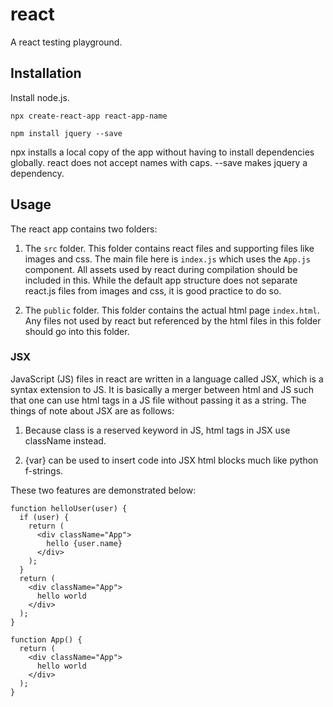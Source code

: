 # react

A react testing playground.

## Installation

Install node.js.

```
npx create-react-app react-app-name

npm install jquery --save
```

npx installs a local copy of the app without having to install dependencies
globally.
react does not accept names with caps.
--save makes jquery a dependency.

## Usage

The react app contains two folders:

1. The `src` folder.
This folder contains react files and supporting files like images and css. The main file here is `index.js` which uses the `App.js` component. All assets used by react during compilation should be included in this. While the default app structure does not separate react.js files from images and css, it is good practice to do so.

2. The `public` folder.
This folder contains the actual html page `index.html`. Any files not used by react but referenced by the html files in this folder should go into this folder.

### JSX

JavaScript (JS) files in react are written in a language called JSX, which is a syntax extension to JS. It is basically a merger between html and JS such that one can use html tags in a JS file without passing it as a string. The things of note about JSX are as follows:

1. Because class is a reserved keyword in JS, html tags in JSX use className instead.

2. {var} can be used to insert code into JSX html blocks much like python f-strings.

These two features are demonstrated below:

```
function helloUser(user) {
  if (user) {
    return (
      <div className="App">
        hello {user.name}
      </div>
    );
  }
  return (
    <div className="App">
      hello world
    </div>
  );
}
```



```
function App() {
  return (
    <div className="App">
      hello world
    </div>
  );
}
```

